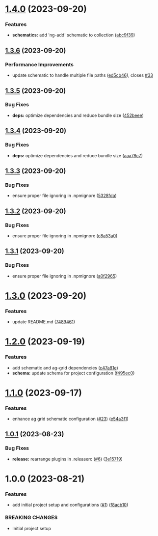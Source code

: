 # [1.4.0](https://github.com/s-gryt/ng-ag-grid-schematics/compare/v1.3.6...v1.4.0) (2023-09-20)


### Features

* **schematics:** add 'ng-add' schematic to collection ([abc9f39](https://github.com/s-gryt/ng-ag-grid-schematics/commit/abc9f39a9855f1d616dda3698cfd62417da3aa80))

## [1.3.6](https://github.com/s-gryt/ng-ag-grid-schematics/compare/v1.3.5...v1.3.6) (2023-09-20)


### Performance Improvements

* update schematic to handle multiple file paths ([ed5cb46](https://github.com/s-gryt/ng-ag-grid-schematics/commit/ed5cb46ca21362e4bb35f9ad5676b057a7cc26bd)), closes [#33](https://github.com/s-gryt/ng-ag-grid-schematics/issues/33)

## [1.3.5](https://github.com/s-gryt/ng-ag-grid-schematics/compare/v1.3.4...v1.3.5) (2023-09-20)


### Bug Fixes

* **deps:** optimize dependencies and reduce bundle size ([452beee](https://github.com/s-gryt/ng-ag-grid-schematics/commit/452beeec2d2a8b58bbae71a36e9938e5618cbd01))

## [1.3.4](https://github.com/s-gryt/ng-ag-grid-schematics/compare/v1.3.3...v1.3.4) (2023-09-20)


### Bug Fixes

* **deps:** optimize dependencies and reduce bundle size ([aaa78c7](https://github.com/s-gryt/ng-ag-grid-schematics/commit/aaa78c7e96064acf73ea7c1157e2f2a99c527280))

## [1.3.3](https://github.com/s-gryt/ng-ag-grid-schematics/compare/v1.3.2...v1.3.3) (2023-09-20)


### Bug Fixes

* ensure proper file ignoring in .npmignore ([5328fda](https://github.com/s-gryt/ng-ag-grid-schematics/commit/5328fdaab7681dcd812c40f7ee253c785326b401))

## [1.3.2](https://github.com/s-gryt/ng-ag-grid-schematics/compare/v1.3.1...v1.3.2) (2023-09-20)


### Bug Fixes

* ensure proper file ignoring in .npmignore ([c8a53a0](https://github.com/s-gryt/ng-ag-grid-schematics/commit/c8a53a048ef333d581ed135bfcb8b81738ef7f7c))

## [1.3.1](https://github.com/s-gryt/ng-ag-grid-schematics/compare/v1.3.0...v1.3.1) (2023-09-20)


### Bug Fixes

* ensure proper file ignoring in .npmignore ([a0f2965](https://github.com/s-gryt/ng-ag-grid-schematics/commit/a0f29657ea95535ff21001a29106756c1abf3bd8))

# [1.3.0](https://github.com/s-gryt/ng-ag-grid-schematics/compare/v1.2.0...v1.3.0) (2023-09-20)


### Features

* update README.md ([7489461](https://github.com/s-gryt/ng-ag-grid-schematics/commit/74894612bad98a8b1c75303ec9ab2bab30e05158))

# [1.2.0](https://github.com/s-gryt/ng-ag-grid-schematics/compare/v1.1.0...v1.2.0) (2023-09-19)


### Features

* add schematic and ag-grid dependencies ([c47a81e](https://github.com/s-gryt/ng-ag-grid-schematics/commit/c47a81ea5e8aded2c7647eaaeabc6603a486b421))
* **schema:** update schema for project configuration ([f495ec0](https://github.com/s-gryt/ng-ag-grid-schematics/commit/f495ec0bd8d12ab44c3ca8d74a328634e95d71de))

# [1.1.0](https://github.com/s-gryt/ng-ag-grid-schematics/compare/v1.0.1...v1.1.0) (2023-09-17)


### Features

* enhance ag grid schematic configuration ([#23](https://github.com/s-gryt/ng-ag-grid-schematics/issues/23)) ([e54a3f1](https://github.com/s-gryt/ng-ag-grid-schematics/commit/e54a3f130ddbf88a7b292cc71c48f8889eeceffb))

## [1.0.1](https://github.com/Sgryts/ng-ag-grid-schematics/compare/v1.0.0...v1.0.1) (2023-08-23)


### Bug Fixes

* **release:** rearrange plugins in .releaserc ([#6](https://github.com/Sgryts/ng-ag-grid-schematics/issues/6)) ([3e15719](https://github.com/Sgryts/ng-ag-grid-schematics/commit/3e15719f9888444a4ab75189dc72aa7e77f8de55))

# 1.0.0 (2023-08-21)


### Features

* add initial project setup and configurations ([#1](https://github.com/Sgryts/ng-ag-grid-schematics/issues/1)) ([f8acb10](https://github.com/Sgryts/ng-ag-grid-schematics/commit/f8acb109615c58d64c2a3319cc5f142e280e1921))


### BREAKING CHANGES

* Initial project setup
